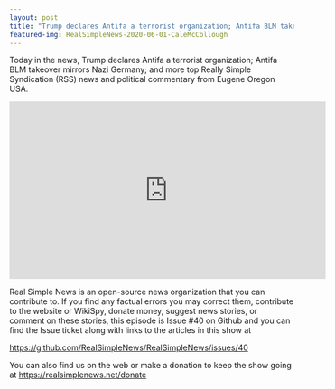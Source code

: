 ```yaml
---
layout: post
title: "Trump declares Antifa a terrorist organization; Antifa BLM takeover mirrors Nazi Germany"
featured-img: RealSimpleNews-2020-06-01-CaleMcCollough
---
```


Today in the news, Trump declares Antifa a terrorist organization; Antifa BLM takeover mirrors Nazi Germany; and more top Really Simple Syndication (RSS) news and political commentary from Eugene Oregon USA.

<iframe width="560" height="315" src="https://www.youtube.com/embed/b88f93P-vSE" frameborder="0" allow="accelerometer; autoplay; encrypted-media; gyroscope; picture-in-picture" allowfullscreen></iframe>

Real Simple News is an open-source news organization that you can contribute to. If you find any factual errors you may correct them, contribute to the website or WikiSpy, donate money, suggest news stories, or comment on these stories, this episode is Issue #40 on Github and you can find the Issue ticket along with links to the articles in this show at 

<https://github.com/RealSimpleNews/RealSimpleNews/issues/40>

You can also find us on the web or make a donation to keep the show going at <https://realsimplenews.net/donate>
